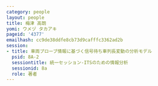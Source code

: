 ```yaml
---
category: people
layout: people
title: 梅津 高朗
yomi: ウメヅ タカアキ
pageid: '4377'
emailhash: cc9de38ddfe8cb73d9cafffc3362ad2b
session:
- title: 車両プローブ情報に基づく信号待ち車列長変動の分析モデル
  psid: 8A-2
  sessiontitle: 統一セッション-ITSのための情報分析
  sessionid: 8a
  role: 著者
---
```

